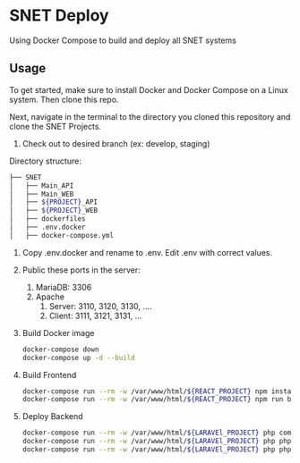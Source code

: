 # SNET Deploy

Using Docker Compose to build and deploy all SNET systems

## Usage

To get started, make sure to install Docker and Docker Compose on a Linux system. Then clone this repo.

Next, navigate in the terminal to the directory you cloned this repository and clone the SNET Projects.

1. Check out to desired branch (ex: develop, staging)

Directory structure:

```bash
├── SNET
│   ├── Main_API
│   ├── Main_WEB
│   ├── ${PROJECT}_API
│   ├── ${PROJECT}_WEB
│   ├── dockerfiles
│   ├── .env.docker
│   ├── docker-compose.yml
```

1. Copy .env.docker and rename to .env. Edit .env with correct values.
2. Public these ports in the server:
    1. MariaDB: 3306
    2. Apache
        1. Server: 3110, 3120, 3130, ….
        2. Client: 3111, 3121, 3131, …
3. Build Docker image

    ```bash
    docker-compose down
    docker-compose up -d --build
    ```

4. Build Frontend

    ```bash
    docker-compose run --rm -w /var/www/html/${REACT_PROJECT} npm install
    docker-compose run --rm -w /var/www/html/${REACT_PROJECT} npm run build
    ```

5. Deploy Backend

    ```bash
    docker-compose run --rm -w /var/www/html/${LARAVEl_PROJECT} php composer install
    docker-compose run --rm -w /var/www/html/${LARAVEl_PROJECT} php php artisan optimize:clear
    docker-compose run --rm -w /var/www/html/${LARAVEl_PROJECT} php php artisan migrate #only run when migrate database
    ```